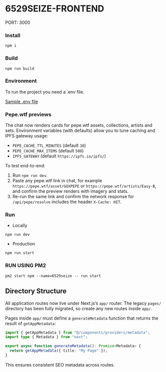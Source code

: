 # 6529SEIZE-FRONTEND

PORT: 3000

### Install

```
npm i
```

### Build

```
npm run build
```

### Environment

To run the project you need a .env file.

[Sample .env file](https://github.com/6529-Collections/6529seize-frontend/tree/main/.env.sample)

### Pepe.wtf previews

The chat now renders cards for pepe.wtf assets, collections, artists and sets.
Environment variables (with defaults) allow you to tune caching and IPFS
gateway usage:

- `PEPE_CACHE_TTL_MINUTES` (default `10`)
- `PEPE_CACHE_MAX_ITEMS` (default `500`)
- `IPFS_GATEWAY` (default `https://ipfs.io/ipfs/`)

To test end-to-end:

1. Run `npm run dev`.
2. Paste any pepe.wtf link in chat, for example `https://pepe.wtf/asset/GOXPEPE`
   or `https://pepe.wtf/artists/Easy-B`, and confirm the preview renders with
   imagery and stats.
3. Re-run the same link and confirm the network response for
   `/api/pepe/resolve` includes the header `X-Cache: HIT`.

### Run

- Locally

```
npm run dev
```

- Production

```
npm run start
```

### RUN USING PM2

```
pm2 start npm --name=6529seize -- run start
```

## Directory Structure

All application routes now live under Next.js’s `app/` router.
The legacy `pages/` directory has been fully migrated, so create any new routes
inside `app/`.

Pages inside `app/` must define a `generateMetadata` function that returns the
result of `getAppMetadata`:

```ts
import { getAppMetadata } from "@/components/providers/metadata";
import type { Metadata } from "next";

export async function generateMetadata(): Promise<Metadata> {
  return getAppMetadata({ title: "My Page" });
}
```

This ensures consistent SEO metadata across routes.
